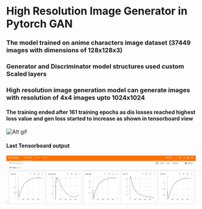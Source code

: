 # High Resolution Image Generator in Pytorch GAN
### The model trained on anime characters image dataset (37449 images with dimensions of 128x128x3)
### Generator and Discriminator model structures used custom Scaled layers

### High resolution image generation model can generate images with resolution of 4x4 images upto 1024x1024 

#### The training ended after 161 training epochs as dis losses reached highest loss value and gen loss started to increase as shown in tensorboard view
![Alt gif](training_process_images/train_process.gif)

#### Last Tensorboard output
![Alt Image](training_process_images/tensorboard_view.png)